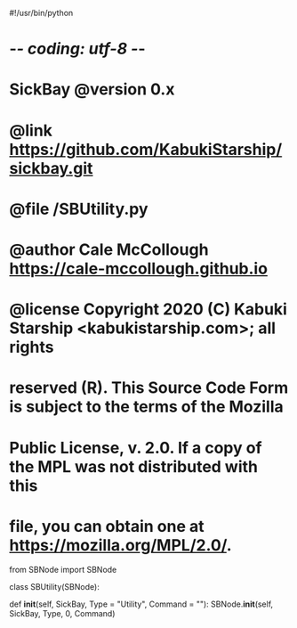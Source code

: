 #!/usr/bin/python
# -*- coding: utf-8 -*-
# SickBay @version 0.x
# @link    https://github.com/KabukiStarship/sickbay.git
# @file    /SBUtility.py
# @author  Cale McCollough <https://cale-mccollough.github.io>
# @license Copyright 2020 (C) Kabuki Starship <kabukistarship.com>; all rights 
# reserved (R). This Source Code Form is subject to the terms of the Mozilla 
# Public License, v. 2.0. If a copy of the MPL was not distributed with this 
# file, you can obtain one at <https://mozilla.org/MPL/2.0/>.

from SBNode import SBNode

class SBUtility(SBNode):
  
  def __init__(self, SickBay, Type = "Utility", Command = ""):
    SBNode.__init__(self, SickBay, Type, 0, Command)
